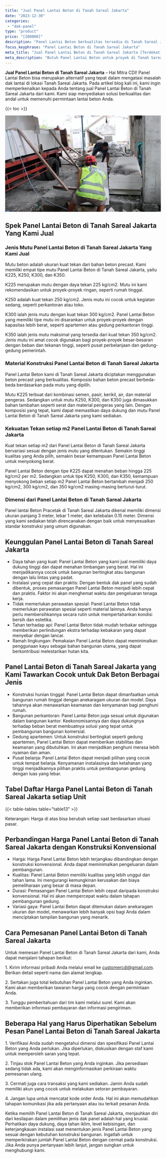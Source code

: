 ```yaml
---
title: "Jual Panel Lantai Beton di Tanah Sareal Jakarta"
date: "2023-12-30"
categories:
 - "dak-panel"
type: "product"
price: "[200000]"
description: "Panel Lantai Beton berkualitas tersedia di Tanah Sareal Jakarta. Solusi ideal untuk proyek konstruksi dengan kualitas unggul, Panel Lantai Beton memberikan ketahanan optimal untuk proyek pembangunan. Konsultasi gratis."
focus_keyphrase: "Panel Lantai Beton di Tanah Sareal Jakarta"
meta_title: "Jual Panel Lantai Beton di Tanah Sareal Jakarta [Terdekat] - CDI"
meta_description: "Butuh Panel Lantai Beton untuk proyek di Tanah Sareal Jakarta?. Kami menyediakan Panel Lantai Beton premium untuk proyek konstruksi. Harga terbaik hanya di sini."
---
```


**Jual Panel Lantai Beton di Tanah Sareal Jakarta** – Hai Mitra CDI! Panel Lantai Beton bisa merupakan alternatif yang tepat dalam mengatasi masalah dak lantai di lokasi Tanah Sareal Jakarta. Pada artikel blog kali ini, kami ingin memperkenalkan kepada Anda tentang jual Panel Lantai Beton di Tanah Sareal Jakarta dari kami. Kami siap menyediakan solusi berkualitas dan andal untuk memenuhi permintaan lantai beton Anda.

{{< toc >}}

![Jual Panel Lantai Beton di Tanah Sareal Jakarta](/images/dak-panel/dak-panel-27.jpg)

## Spek Panel Lantai Beton di Tanah Sareal Jakarta Yang Kami Jual

### Jenis Mutu Panel Lantai Beton di Tanah Sareal Jakarta Yang Kami Jual

Mutu beton adalah ukuran kuat tekan dari bahan beton precast. Kami memiliki empat tipe mutu Panel Lantai Beton di Tanah Sareal Jakarta, yaitu K225, K250, K300, dan K350.

K225 merupakan mutu dengan daya tekan 225 kg/cm2. Mutu ini kami rekomendasikan untuk proyek-proyek ringan, seperti rumah tinggal.

K250 adalah kuat tekan 250 kg/cm2. Jenis mutu ini cocok untuk kegiatan sedang, seperti perkantoran atau toko.

K300 ialah jenis mutu dengan kuat tekan 300 kg/cm2. Panel Lantai Beton yang memiliki tipe mutu ini disarankan untuk proyek-proyek dengan kapasitas lebih berat, seperti apartemen atau gedung perkantoran tinggi.

K350 ialah jenis mutu maksimal yang tersedia dari kuat tekan 350 kg/cm2. Jenis mutu ini amat cocok digunakan bagi proyek-proyek besar-besaran dengan beban dan tekanan tinggi, seperti pusat perbelanjaan dan gedung-gedung pemerintah.

### Material Konstruksi Panel Lantai Beton di Tanah Sareal Jakarta

Panel Lantai Beton kami di Tanah Sareal Jakarta diciptakan menggunakan beton precast yang berkualitas. Komposisi bahan beton precast berbeda-beda berdasarkan pada mutu yang dipilih.

Mutu K225 terbuat dari kombinasi semen, pasir, kerikil, air, dan material pengeras. Sedangkan untuk mutu K250, K300, dan K350 juga dimasukkan bahan tambahan seperti serat dan material pengeras yang lain. Dengan komposisi yang tepat, kami dapat memastikan daya dukung dan mutu Panel Lantai Beton di Tanah Sareal Jakarta yang kami sediakan.

### Kekuatan Tekan setiap m2 Panel Lantai Beton di Tanah Sareal Jakarta

Kuat tekan setiap m2 dari Panel Lantai Beton di Tanah Sareal Jakarta bervariasi sesuai dengan jenis mutu yang ditentukan. Semakin tinggi kualitas yang Anda pilih, semakin besar kemampuan Panel Lantai Beton untuk menyokong berat.

Panel Lantai Beton dengan tipe K225 dapat menahan beban hingga 225 kg/cm2 per m2. Sedangkan untuk tipe K250, K300, dan K350, kemampuan menyokong beban setiap m2 Panel Lantai Beton bertambah menjadi 250 kg/cm2, 300 kg/cm2, dan 350 kg/cm2 masing-masing berturut-turut.

### Dimensi dari Panel Lantai Beton di Tanah Sareal Jakarta

Panel lantai Beton Pracetak di Tanah Sareal Jakarta dikenal memiliki dimensi ukuran panjang 3 meter, lebar 1 meter, dan ketebalan 0.15 meter. Dimensi yang kami sediakan telah direncanakan dengan baik untuk menyesuaikan standar konstruksi yang umum digunakan.

## Keunggulan Panel Lantai Beton di Tanah Sareal Jakarta

*   Daya tahan yang kuat: Panel Lantai Beton yang kami jual memiliki daya dukung tinggi dan dapat menahan timbangan yang berat. Hal ini menjadikannya cocok untuk bangunan bertingkat atau bangunan dengan lalu lintas yang padat.
*   Instalasi yang cepat dan praktis: Dengan bentuk dak panel yang sudah dibentuk, proses pemasangan Panel Lantai Beton menjadi lebih cepat dan praktis. Faktor ini akan menghemat waktu dan pengeluaran tenaga kerja.
*   Tidak memerlukan perawatan spesial: Panel Lantai Beton tidak memerlukan perawatan spesial seperti material lainnya. Anda hanya perlu membersihkannya secara rutin untuk mempertahankan kondisi bersih dan estetika.
*   Tahan terhadap api: Panel Lantai Beton tidak mudah terbakar sehingga memberikan perlindungan ekstra terhadap kebakaran yang dapat menyebar dengan lancar.
*   Ramah lingkungan: Pemakaian Panel Lantai Beton dapat meminimalkan penggunaan kayu sebagai bahan bangunan utama, yang dapat berkontribusi melestarikan hutan kita.

## Panel Lantai Beton di Tanah Sareal Jakarta yang Kami Tawarkan Cocok untuk Dak Beton Berbagai Jenis

*   Konstruksi hunian tinggal: Panel Lantai Beton dapat dimanfaatkan untuk bangunan rumah tinggal dengan anekaragam ukuran dan model. Daya tahannya akan menawarkan keamanan dan kenyamanan bagi penghuni rumah.
*   Bangunan perkantoran: Panel Lantai Beton juga sesuai untuk digunakan dalam bangunan kantor. Keekonomisannya dan daya dukungnya terhadap beban berat membuatnya solusi yang tepat untuk pembangunan bangunan komersial.
*   Gedung apartemen: Untuk konstruksi bertingkat seperti gedung apartemen, Panel Lantai Beton dapat memberikan stabilitas dan keamanan yang dibutuhkan. Ini akan menjadikan penghuni merasa lebih nyaman dan aman.
*   Pusat belanja: Panel Lantai Beton dapat menjadi pilihan yang cocok untuk tempat belanja. Kenyamanan instalasinya dan ketahanan yang tinggi menjadikannya pilihan praktis untuk pembangunan gedung dengan luas yang lebar.

## Tabel Daftar Harga Panel Lantai Beton di Tanah Sareal Jakarta setiap Unit

{{< table-tables table="table13" >}}

Keterangan: Harga di atas bisa berubah setiap saat berdasarkan situasi pasar.

## Perbandingan Harga Panel Lantai Beton di Tanah Sareal Jakarta dengan Konstruksi Konvensional

*   Harga: Harga Panel Lantai Beton lebih terjangkau dibandingkan dengan konstruksi konvensional. Anda dapat meminimalkan pengeluaran dalam pembangunan.
*   Kualitas: Panel Lantai Beton memiliki kualitas yang lebih unggul dan tahan lama. Ini mengurangi kemungkinan kerusakan dan biaya pemeliharaan yang besar di masa depan.
*   Durasi: Pemasangan Panel Lantai Beton lebih cepat daripada konstruksi konvensional. Hal ini akan mempercepat waktu dalam tahapan pembangunan gedung.
*   Variasi gaya: Panel Lantai Beton dapat ditemukan dalam anekaragam ukuran dan model, menawarkan lebih banyak opsi bagi Anda dalam menciptakan tampilan bangunan yang menarik.

## Cara Pemesanan Panel Lantai Beton di Tanah Sareal Jakarta

Untuk memesan Panel Lantai Beton di Tanah Sareal Jakarta dari kami, Anda dapat menjalani tahapan berikut:

1\.  Kirim informasi pribadi Anda melalui email ke customercdi@gmail.com. Berikan detail seperti nama dan alamat lengkap.

2\.  Sertakan juga total kebutuhan Panel Lantai Beton yang Anda inginkan. Kami akan memberikan tawaran harga yang cocok dengan permintaan Anda.

3\.  Tunggu pemberitahuan dari tim kami melalui surel. Kami akan memberikan informasi pembayaran dan informasi pengiriman.

## Beberapa Hal yang Harus Diperhatikan Sebelum Pesan Panel Lantai Beton di Tanah Sareal Jakarta

1\.  Verifikasi Anda sudah mengetahui dimensi dan spesifikasi Panel Lantai Beton yang Anda perlukan. Jika diperlukan, diskusikan dengan staf kami untuk memperoleh saran yang tepat.

2\.  Tinjau stok Panel Lantai Beton yang Anda inginkan. Jika persediaan sedang tidak ada, kami akan menginformasikan perkiraan waktu pemesanan ulang.

3\.  Cermati juga cara transaksi yang kami sediakan. Jamin Anda sudah memiliki akun yang cocok untuk melakukan setoran pembayaran.

4\.  Jangan lupa untuk mencatat kode order Anda. Hal ini akan memudahkan tahapan komunikasi jika ada pertanyaan atau isu terkait pesanan Anda.

Ketika memilih Panel Lantai Beton di Tanah Sareal Jakarta, menjauhkan diri dari kesilapan dalam pemilihan jenis dak panel adalah hal yang krusial. Perhatikan daya dukung, daya tahan iklim, level kebisingan, dan keterjangkauan instalasi saat menentukan jenis Panel Lantai Beton yang sesuai dengan kebutuhan konstruksi bangunan. Ingatlah untuk memperkirakan jumlah Panel Lantai Beton dengan cermat pada konstruksi. Jika Anda punya pertanyaan lebih lanjut, jangan sungkan untuk menghubungi kami.